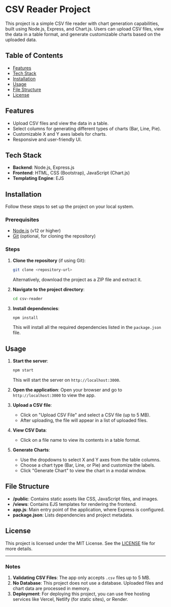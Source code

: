 # CSV Reader Project

This project is a simple CSV file reader with chart generation capabilities, built using Node.js, Express, and Chart.js. Users can upload CSV files, view the data in a table format, and generate customizable charts based on the uploaded data.

## Table of Contents

- [Features](#features)
- [Tech Stack](#tech-stack)
- [Installation](#installation)
- [Usage](#usage)
- [File Structure](#file-structure)
- [License](#license)

## Features

- Upload CSV files and view the data in a table.
- Select columns for generating different types of charts (Bar, Line, Pie).
- Customizable X and Y axes labels for charts.
- Responsive and user-friendly UI.

## Tech Stack

- **Backend**: Node.js, Express.js
- **Frontend**: HTML, CSS (Bootstrap), JavaScript (Chart.js)
- **Templating Engine**: EJS

## Installation

Follow these steps to set up the project on your local system.

### Prerequisites

- [Node.js](https://nodejs.org/en/download/) (v12 or higher)
- [Git](https://git-scm.com/downloads) (optional, for cloning the repository)

### Steps

1. **Clone the repository** (if using Git):
   ```bash
   git clone <repository-url>
   ```
   Alternatively, download the project as a ZIP file and extract it.

2. **Navigate to the project directory**:
   ```bash
   cd csv-reader
   ```

3. **Install dependencies**:
   ```bash
   npm install
   ```
   This will install all the required dependencies listed in the `package.json` file.

## Usage

1. **Start the server**:
   ```bash
   npm start
   ```
   This will start the server on `http://localhost:3000`.

2. **Open the application**:
   Open your browser and go to `http://localhost:3000` to view the app.

3. **Upload a CSV file**:
   - Click on "Upload CSV File" and select a CSV file (up to 5 MB).
   - After uploading, the file will appear in a list of uploaded files.

4. **View CSV Data**:
   - Click on a file name to view its contents in a table format.

5. **Generate Charts**:
   - Use the dropdowns to select X and Y axes from the table columns.
   - Choose a chart type (Bar, Line, or Pie) and customize the labels.
   - Click "Generate Chart" to view the chart in a modal window.

## File Structure

- **/public**: Contains static assets like CSS, JavaScript files, and images.
- **/views**: Contains EJS templates for rendering the frontend.
- **app.js**: Main entry point of the application, where Express is configured.
- **package.json**: Lists dependencies and project metadata.

## License

This project is licensed under the MIT License. See the [LICENSE](LICENSE) file for more details.

---

### Notes

1. **Validating CSV Files**: The app only accepts `.csv` files up to 5 MB.
2. **No Database**: This project does not use a database. Uploaded files and chart data are processed in memory.
3. **Deployment**: For deploying this project, you can use free hosting services like Vercel, Netlify (for static sites), or Render.


